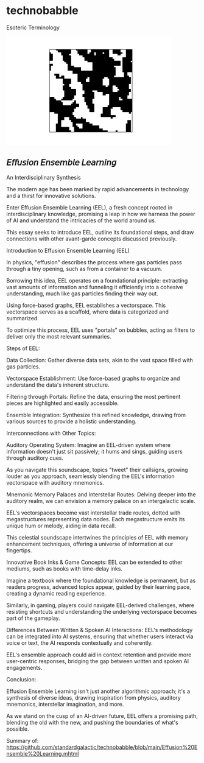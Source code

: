 # technobabble

Esoteric Terminology

![Ising Sync](ising_animation.gif)

## 𝘌𝘧𝘧𝘶𝘴𝘪𝘰𝘯 𝘌𝘯𝘴𝘦𝘮𝘣𝘭𝘦 𝘓𝘦𝘢𝘳𝘯𝘪𝘯𝘨
An Interdisciplinary Synthesis

The modern age has been marked by rapid advancements in technology and a thirst for innovative solutions.

Enter Effusion Ensemble Learning (EEL), a fresh concept rooted in interdisciplinary knowledge, promising a leap in how we harness the power of AI and understand the intricacies of the world around us. 

This essay seeks to introduce EEL, outline its foundational steps, and draw connections with other avant-garde concepts discussed previously.

Introduction to Effusion Ensemble Learning (EEL)

In physics, "effusion" describes the process where gas particles pass through a tiny opening, such as from a container to a vacuum.

Borrowing this idea, EEL operates on a foundational principle: extracting vast amounts of information and funneling it efficiently into a cohesive understanding, much like gas particles finding their way out.

Using force-based graphs, EEL establishes a vectorspace. This vectorspace serves as a scaffold, where data is categorized and summarized.

To optimize this process, EEL uses "portals" on bubbles, acting as filters to deliver only the most relevant summaries.

Steps of EEL:

Data Collection: Gather diverse data sets, akin to the vast space filled with gas particles.

Vectorspace Establishment: Use force-based graphs to organize and understand the data's inherent structure.

Filtering through Portals: Refine the data, ensuring the most pertinent pieces are highlighted and easily accessible.

Ensemble Integration: Synthesize this refined knowledge, drawing from various sources to provide a holistic understanding.

Interconnections with Other Topics:

Auditory Operating System: Imagine an EEL-driven system where information doesn't just sit passively; it hums and sings, guiding users through auditory cues.

As you navigate this soundscape, topics "tweet" their callsigns, growing louder as you approach, seamlessly blending the EEL's information vectorspace with auditory mnemonics.

Mnemonic Memory Palaces and Interstellar Routes: Delving deeper into the auditory realm, we can envision a memory palace on an intergalactic scale.

EEL's vectorspaces become vast interstellar trade routes, dotted with megastructures representing data nodes. Each megastructure emits its unique hum or melody, aiding in data recall.

This celestial soundscape intertwines the principles of EEL with memory enhancement techniques, offering a universe of information at our fingertips.

Innovative Book Inks & Game Concepts: EEL can be extended to other mediums, such as books with time-delay inks.

Imagine a textbook where the foundational knowledge is permanent, but as readers progress, advanced topics appear, guided by their learning pace, creating a dynamic reading experience.

Similarly, in gaming, players could navigate EEL-derived challenges, where resisting shortcuts and understanding the underlying vectorspace becomes part of the gameplay.

Differences Between Written & Spoken AI Interactions: EEL's methodology can be integrated into AI systems, ensuring that whether users interact via voice or text, the AI responds contextually and coherently.

EEL's ensemble approach could aid in context retention and provide more user-centric responses, bridging the gap between written and spoken AI engagements.

Conclusion:

Effusion Ensemble Learning isn't just another algorithmic approach; it's a synthesis of diverse ideas, drawing inspiration from physics, auditory mnemonics, interstellar imagination, and more.

As we stand on the cusp of an AI-driven future, EEL offers a promising path, blending the old with the new, and pushing the boundaries of what's possible.

Summary of:
https://github.com/standardgalactic/technobabble/blob/main/Effusion%20Ensemble%20Learning.mhtml
